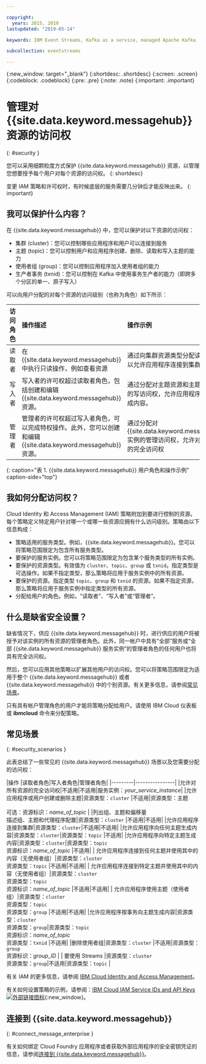 ```yaml
---

copyright:
  years: 2015, 2019
lastupdated: "2019-05-14"

keywords: IBM Event Streams, Kafka as a service, managed Apache Kafka

subcollection: eventstreams

---
```


{:new_window: target="_blank"}
{:shortdesc: .shortdesc}
{:screen: .screen}
{:codeblock: .codeblock}
{:pre: .pre}
{:note: .note}
{:important: .important}

# 管理对 {{site.data.keyword.messagehub}} 资源的访问权 
{: #security }

您可以采用细颗粒度方式保护 {{site.data.keyword.messagehub}} 资源，以管理您想要授予每个用户对每个资源的访问权。
{: shortdesc}

变更 IAM 策略和许可权时，有时候底层的服务需要几分钟后才能反映出来。
{: important}

## 我可以保护什么内容？

在 {{site.data.keyword.messagehub}} 中，您可以保护对以下资源的访问权：
* 集群 (cluster)：您可以控制哪些应用程序和用户可以连接到服务
* 主题 (topic)：您可以控制用户和应用程序创建、删除、读取和写入主题的能力 
* 使用者组 (group)：您可以控制应用程序加入使用者组的能力 
* 生产者事务 (txnid)：您可以控制在 Kafka 中使用事务生产者的能力（即跨多个分区的单一、原子写入）

可以向用户分配的对每个资源的访问级别（也称为角色）如下所示：

|访问角色|操作描述|操作示例|
|:-----------------|:-----------------|:-----------------|
|读取者 | 在 {{site.data.keyword.messagehub}} 中执行只读操作，例如查看资源|通过向集群资源类型分配读访问权，以允许应用程序连接到集群|
|写入者 | 写入者的许可权超过读取者角色，包括创建和编辑 {{site.data.keyword.messagehub}} 资源。|通过分配对主题资源和主题名称类型的写访问权，允许应用程序向主题生成内容。|
|管理者|管理者的许可权超过写入者角色，可以完成特权操作。此外，您可以创建和编辑 {{site.data.keyword.messagehub}} 资源。|通过分配对 {{site.data.keyword.messagehub}} 实例的管理访问权，允许对所有资源的完全访问权|
{: caption="表 1. {{site.data.keyword.messagehub}} 用户角色和操作示例" caption-side="top"}

<!-- comment from Charlie and my reply 
CM: need to confirm if hierarchical e.g. write includes read - and doc. 
KR: I think they do inherit the lower level access https://console.bluemix.net/docs/iam/users_roles.html#iamusermanrol 
-->


## 我如何分配访问权？

Cloud Identity 和 Access Management (IAM) 策略附加到要进行控制的资源。每个策略定义特定用户针对哪一个或哪一些资源应拥有什么访问级别。策略由以下信息构成： 
* 策略适用的服务类型。例如，{{site.data.keyword.messagehub}}。您可以将策略范围限定为包含所有服务类型。 
* 要保护的服务实例。您可以将策略范围限定为包含某个服务类型的所有实例。 
* 要保护的资源类型。有效值为 <code>cluster</code>、<code>topic</code>、<code>group</code> 或 <code>txnid</code>。指定类型是可选操作。如果不指定类型，那么策略将应用于服务实例中的所有资源。 
* 要保护的资源。指定类型 <code>topic</code>、<code>group</code> 和 <code>txnid</code> 的资源。如果不指定资源，那么策略将应用于服务实例中指定类型的所有资源。 
* 分配给用户的角色。例如，“读取者”、“写入者”或“管理者”。 

## 什么是缺省安全设置？

缺省情况下，供应 {{site.data.keyword.messagehub}} 时，进行供应的用户将被授予对该实例的所有资源的管理者角色。此外，同一帐户中具有“全部”服务或“全部 {{site.data.keyword.messagehub}} 服务实例”的管理者角色的任何用户也将具有完全访问权。 

然后，您可以应用其他策略以扩展其他用户的访问权。您可以将策略范围限定为适用于整个 {{site.data.keyword.messagehub}} 或者 {{site.data.keyword.messagehub}} 中的个别资源。有关更多信息，请参阅[常见场景](#security_scenarios)。

只有具有帐户管理角色的用户才能将策略分配给用户。请使用 IBM Cloud 仪表板或 **ibmcloud** 命令来分配策略。 
<!--
For example steps for {{site.data.keyword.messagehub}}, see [Examples](#security_examples).
-->


## 常见场景
{: #security_scenarios }

此表总结了一些常见的 {{site.data.keyword.messagehub}} 场景以及您需要分配的访问权：

|操作 |读取者角色|写入者角色|管理者角色|
|---------|----------------|
|允许对所有资源的完全访问权|不适用|不适用|服务实例：<var class="keyword varname">your_service_instance</var>|
|允许应用程序或用户创建或删除主题|资源类型：<code>cluster</code>   |不适用|资源类型：主题 <br/><br/>可选：资源标识：<var class="keyword varname">name_of_topic</var> |
|列出组、主题和偏移量<br/> 描述组、主题和代理程序配置|资源类型：<code>cluster</code>   |不适用|不适用|
|允许应用程序连接到集群|资源类型：<code>cluster</code>|不适用|不适用|
|允许应用程序向任何主题生成内容|资源类型：<code>cluster</code>|资源类型：<code>topic</code>   |不适用|
|允许应用程序向特定主题生成内容|资源类型：<code>cluster</code>|资源类型：<code>topic</code><br/>资源标识：<var class="keyword varname">name_of_topic</var>      |不适用|
| 允许应用程序连接到任何主题并使用其中的内容（无使用者组）|资源类型：<code>cluster</code> <br/>资源类型：<code>topic</code> |不适用|不适用|
| 允许应用程序连接到特定主题并使用其中的内容（无使用者组）|资源类型：<code>cluster</code> <br/>资源类型：<code>topic</code><br/>资源标识：<var class="keyword varname">name_of_topic</var> |不适用|不适用|
| 允许应用程序使用主题（使用者组）|资源类型：<code>cluster</code> <br/>资源类型：<code>topic</code><br/> 资源类型：<code>group</code> |不适用|不适用|
|允许应用程序按事务向主题生成内容|资源类型：<code>cluster</code> <br/> 资源类型：<code>group</code>|资源类型：<code>topic</code> <br/>资源标识：<var class="keyword varname">name_of_topic</var> <br/>资源类型：<code>txnid</code> |不适用|
|删除使用者组|资源类型：<code>cluster</code>   |不适用|资源类型：<code>group</code> <br/>资源标识：<var class="keyword varname">group_ID</var>      |
| 要使用 Streams |资源类型：<code>cluster</code></br> 资源类型：<code>group</code>|不适用|资源类型：<code>topic</code>   |

有关 IAM 的更多信息，请参阅 [IBM Cloud Identity and Access Management](/docs/iam?topic=iam-iamoverview#iamoverview)。

有关如何设置策略的示例，请参阅：[IBM Cloud IAM Service IDs and API Keys ![外部链接图标](../../icons/launch-glyph.svg "外部链接图标")](https://www.ibm.com/blogs/bluemix/2017/10/introducing-ibm-cloud-iam-service-ids-api-keys/){:new_window}。


## 连接到 {{site.data.keyword.messagehub}}
{: #connect_message_enterprise }

有关如何绑定 Cloud Foundry 应用程序或者获取外部应用程序的安全密钥凭证的信息，请参阅[连接到 {{site.data.keyword.messagehub}}](/docs/services/EventStreams?topic=eventstreams-connecting)。

<!-- 28/06/18 - Karen: draft info only

## Examples
{: #security_examples }

I want to give a user access to create or delete a topic:

1. From the IBM Cloud dashboard, go to the **Manage** tab &gt; **Security** &gt; **Identity and Access**, and then select **Users**.
2. Click **Invite users**.
3. Specify the email address of the user that you want to invite.
4. In the **Access** section, expand the **Services** option.
5. Choose to assign access to a **Resource**.
6. In the **Services** section, select **{{site.data.keyword.messagehub}}**
7. In the **Region** section, make your selection.
8. In the **Service instance** section, locate your instance and select it.
9. In the **Resource type** section, enter **cluster**.
10. In the **Select roles** section, check the **Reader** box.
11. In the **Resource type** section, enter **topic**.
12. In the **Select roles** section, check the **Manager** box.
13. Click **Invite users**.

-->















